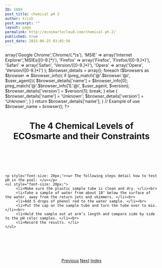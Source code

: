 ```yaml
---
ID: 1894
post_title: chemical pH 2
author: krish
post_excerpt: ""
layout: page
permalink: http://ecosmartecloud.com/chemical-ph-2/
published: true
post_date: 2015-06-25 03:05:56
---
```

<html>
<link rel="stylesheet" href="http://ecosmartecloud.com/wp-admin/php/eco_res/style.css">

   <?php
  		
  		function browser(){
    $user_agent = $_SERVER['HTTP_USER_AGENT'];
    $browsers = array(
                        'Chrome' => array('Google Chrome','Chrome/(.*)s'),
                        'MSIE' => array('Internet Explorer','MSIEs([0-9.]*)'),
                        'Firefox' => array('Firefox', 'Firefox/([0-9.]*)'),
                        'Safari' => array('Safari', 'Version/([0-9.]*)'),
                        'Opera' => array('Opera', 'Version/([0-9.]*)')
                        ); 
                         
    $browser_details = array();
     
        foreach ($browsers as $browser => $browser_info){
            if (preg_match('@'.$browser.'@i', $user_agent)){
                $browser_details['name'] = $browser_info[0];
                    preg_match('@'.$browser_info[1].'@i', $user_agent, $version);
                $browser_details['version'] = $version[1];
                    break;
            } else {
                $browser_details['name'] = 'Unknown';
                $browser_details['version'] = 'Unknown';
            }
        }
     
    return $browser_details['name'];
}
 
// Example of use
$browser_name = browser();
 
   ?>
<body>
	
<h1><center>The 4 Chemical Levels of ECOsmarte and their Constraints</center></h1><br><br>
<center><img src="http://ecosmartecloud.com/wp-admin/php/eco_res/round_button_ph.png" alt=""></center><br><br></center>

<p style="font-size: 20px;">
	
	<p style="font-size: 20px;"><u> The following steps detail how to test pH in the pool: </u></p>
	<ul style="font-size: 20px;">
		 <li>Make sure the plastic sample tube is clean and dry. </li><br>
		 <li>Take a sample of water from about 18" below the surface of the water, away from the return jets and skimmers. </li><br>
		 <li>Add 5 drops of phenol red to the water sample. </li><br>
		 <li>Put the cap on the sample tube and turn the tube over to mix. </li><br>
		 <li>Hold the sample out at arm’s length and compare side by side to the pH color samples. </li><br>
		 <li>Record the results. </li>
	</ul>
	
</p>

<br><br><br>
</body>


<center><br><a href="/?page_id=1888" class="button blue">Previous</a>&nbsp;<a href="/?page_id=1897" class="button blue">Next</a>&nbsp;<a href="/?page_id=1886" class="button blue">Index</a>
</center>





</html>